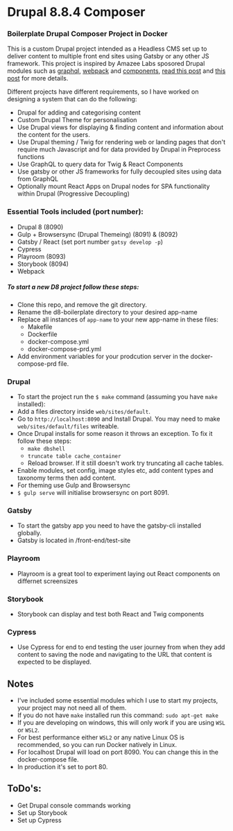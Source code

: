 # Drupal 8.8.4 Composer

### Boilerplate Drupal Composer Project in Docker
This is a custom Drupal project intended as a Headless CMS set up to deliver content to multiple front end sites 
using Gatsby or any other JS framework. This project is inspired by Amazee Labs sposored Drupal modules such as [graphql](2), [webpack](3) and [components](4), [read this post](1) and [this post](5) for more details.

Different projects have different requirements, so I have worked on designing a system that can do the following:
* Drupal for adding and categorising content
* Custom Drupal Theme for personalisation
* Use Drupal views for displaying & finding content and information about the content for the users.
* Use Drupal theming / Twig for rendering web or landing pages that don't require much Javascript and for data provided by Drupal in Preprocess functions
* Use GraphQL to query data for Twig & React Components
* Use gatsby or other JS frameworks for fully decoupled sites using data from GraphQL
* Optionally mount React Apps on Drupal nodes for SPA functionality within Drupal (Progressive Decoupling)  


### Essential Tools included (port number):
* Drupal 8 (8090)
* Gulp + Browsersync (Drupal Themeing) (8091) & (8092)
* Gatsby / React (set port number `gatsy develop -p`)
* Cypress
* Playroom (8093)
* Storybook (8094)
* Webpack


##### To start a new D8 project follow these steps:

* Clone this repo, and remove the git directory.
* Rename the d8-boilerplate directory to your desired app-name
* Replace all instances of `app-name` to your new app-name in these files:
  - Makefile
  - Dockerfile
  - docker-compose.yml
  - docker-compose-prd.yml
* Add environment variables for your prodcution server in the docker-compose-prd file.

### Drupal

* To start the project run the `$ make` command (assuming you have `make` installed):
* Add a files directory inside `web/sites/default`.
* Go to `http://localhost:8090` and Install Drupal. You may need to make `web/sites/default/files` writeable.
* Once Drupal installs for some reason it throws an exception. To fix it follow these steps:
  - `make dbshell`
  - `truncate table cache_container`
  - Reload browser. If it still doesn't work try truncating all cache tables.
* Enable modules, set config, image styles etc, add content types and taxonomy terms then add content.
* For theming use Gulp and Browsersync
* `$ gulp serve` will initialise browsersync on port 8091.


### Gatsby
* To start the gatsby app you need to have the gatsby-cli installed globally.
* Gatsby is located in /front-end/test-site


### Playroom
* Playroom is a great tool to experiment laying out React components on differnet screensizes


### Storybook
* Storybook can display and test both React and Twig components

### Cypress
* Use Cypress for end to end testing the user journey from when they add content to saving the node and navigating to the URL that content is expected to be displayed.


## Notes
* I've included some essential modules which I use to start my projects, your project may not need all of them.
* If you do not have `make` installed run this command: `sudo apt-get make`
* If you are developing on windows, this will only work if you are using `WSL` or `WSL2`.
* For best performance either `WSL2` or any native Linux OS is recommended, so you can run Docker natively in Linux. 
* For localhost Drupal will load on port 8090. You can change this in the docker-compose file.
* In production it's set to port 80.

## ToDo's:
* Get Drupal console commands working
* Set up Storybook
* Set up Cypress

[1]: https://www.amazeelabs.com/en/journal/using-twig-storybook-and-drupal
[2]: https://www.drupal.org/project/graphql
[3]: https://www.drupal.org/project/webpack
[4]: https://www.drupal.org/project/components
[5]: https://www.amazeelabs.com/en/journal/dont-push-it-using-graphql-twig